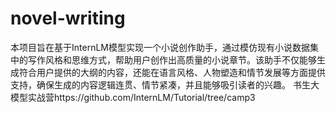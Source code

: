 # novel-writing
本项目旨在基于InternLM模型实现一个小说创作助手，通过模仿现有小说数据集中的写作风格和思维方式，帮助用户创作出高质量的小说章节。该助手不仅能够生成符合用户提供的大纲的内容，还能在语言风格、人物塑造和情节发展等方面提供支持，确保生成的内容逻辑连贯、情节紧凑，并且能够吸引读者的兴趣。
书生大模型实战营https://github.com/InternLM/Tutorial/tree/camp3
